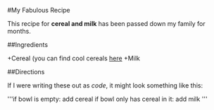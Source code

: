 #My Fabulous Recipe

This recipe for **cereal and milk** has been passed down my family for months.

##Ingredients


+Cereal (you can find cool cereals [here](www.example.com/coolcereals)
+Milk


##Directions

If I were writing these out as _code_, it might look something like this:

'''if bowl is empty:
    add cereal
if bowl only has cereal in it:
    add milk
'''
